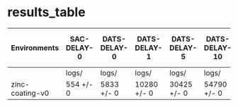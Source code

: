# results_table
| Environments  |SAC-DELAY-0|DATS-DELAY-0|DATS-DELAY-1|DATS-DELAY-5|DATS-DELAY-10|DATS-DELAY-20|DATS-DELAY-100-GPU|
|---------------|-----------|------------|------------|------------|-------------|-------------|------------------|
|               |logs/      |logs/       |logs/       |logs/       |logs/        |logs/        |logs/             |
|zinc-coating-v0|554 +/- 0  |5833 +/- 0  |10280 +/- 0 |30425 +/- 0 |54790 +/- 0  |99724 +/- 0  |93619 +/- 0       |
